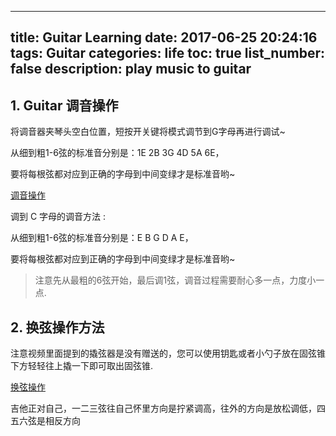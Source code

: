 
---
title: Guitar Learning
date: 2017-06-25 20:24:16
tags: Guitar
categories: life
toc: true
list_number: false
description: play music to guitar
---
 
## 1. Guitar 调音操作 
将调音器夹琴头空白位置，短按开关键将模式调节到G字母再进行调试~

从细到粗1-6弦的标准音分别是：1E 2B 3G 4D 5A 6E，

要将每根弦都对应到正确的字母到中间变绿才是标准音哟~

<!--more-->

[调音操作][1]

调到 C 字母的调音方法 :

从细到粗1-6弦的标准音分别是：E B G D A E，

要将每根弦都对应到正确的字母到中间变绿才是标准音哟~

> 注意先从最粗的6弦开始，最后调1弦，调音过程需要耐心多一点，力度小一点.

## 2. 换弦操作方法

注意视频里面提到的撬弦器是没有赠送的，您可以使用钥匙或者小勺子放在固弦锥下方轻轻往上撬一下即可取出固弦锥.

[换弦操作][2]

吉他正对自己，一二三弦往自己怀里方向是拧紧调高，往外的方向是放松调低，四五六弦是相反方向

[1]: http://v.youku.com/v_show/id_XMTQ3NDEzOTgzNg==.html?from=y1.7-2
[2]: http://v.youku.com/v_show/id_XMTM4MDkyNjQ0MA==.html?from=y1.7-2